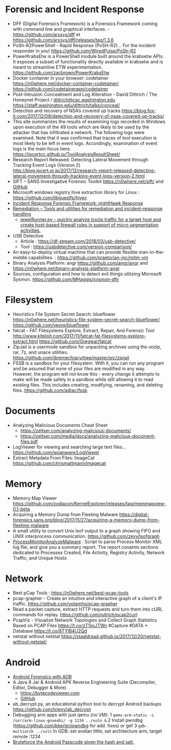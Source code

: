 Forensic and Incident Response
======

* DFF (Digital Forensics Framework) is a Forensics Framework coming with command line and graphical interfaces. - https://github.com/arxsys/dff et https://github.com/arxsys/dff/releases/tag/1.3.6
* PoSh-R2PowerShell - Rapid Response (PoSH-R2)... For the incident responder in you! https://github.com/WiredPulse/PoSh-R2
* PowerKrabsEtw is a PowerShell module built around the krabsetw APIs. It exposes a subset of functionality directly available in krabsetw and is meant to streamline ETW experimentation. https://github.com/zacbrown/PowerKrabsEtw
* Docker container in your browser: codetainer https://n0where.net/docker-container-codetainer/ https://github.com/codetainerapp/codetainer
* Post-Intrusion Concealment and Log Alteration - David Dittrich / The Honeynet Project / dittrich@cac.washington.edu https://staff.washington.edu/dittrich/talks/conceal/
* Detection and recovery of NSA’s covered up tracks https://blog.fox-it.com/2017/12/08/detection-and-recovery-of-nsas-covered-up-tracks/
* This site summarizes the results of examining logs recorded in Windows upon execution of the 49 tools which are likely to be used by the attacker that has infiltrated a network. The following logs were examined. Note that it was confirmed that traces of tool execution is most likely to be left in event logs. Accordingly, examination of event logs is the main focus here. https://jpcertcc.github.io/ToolAnalysisResultSheet/
* Research Report Released: Detecting Lateral Movement through Tracking Event Logs (Version 2) http://blog.jpcert.or.jp/2017/12/research-report-released-detecting-lateral-movement-through-tracking-event-logs-version-2.html
* SIFT – SANS Investigative Forensic Toolkit https://n0where.net/sift/ and [GitHub](https://github.com/sans-dfir/sift-bootstrap)
* Microsoft windows registry hive extraction library for Linux : https://github.com/libguestfs/hivex
* [Incident Response Forensic Framework: nightHawk Response](https://github.com/biggiesmallsAG/nightHawkResponse)
* [Remediation – Tools and utilities for remediation and incident-response handling](https://seclist.us/remediation-tools-and-utilities-for-remediation-and-incident-response-handling.html)
	* [jewelRunner.py - quickly analyze tcp/ip traffic for a target host and create host-based firewall rules in support of micro segmentation activities.](https://github.com/pjhartlieb/remediation)
* USB Detective
	* Article : https://df-stream.com/2018/03/usb-detective/
	* Tool : https://usbdetective.com/version-comparison/
* An easy-to-deploy virtual machine that can provide flexible man-in-the-middle capabilities. : https://github.com/praetorian-inc/mitm-vm
* Binary Analysis Platform: angr https://github.com/angr/angr and https://n0where.net/binary-analysis-platform-angr
* Sources, configuration and how to detect evil things utilizing Microsoft Sysmon. https://github.com/MHaggis/sysmon-dfir


# Filesystem
* Heuristics File System Secret Search: blueflower https://n0where.net/heuristics-file-system-secret-search-blueflower/ https://github.com/veorq/blueflower
* fatcat - FAT Filesystems Explore, Extract, Repair, And Forensic Tool http://www.kitploit.com/2017/11/fatcat-fat-filesystems-explore-extract.html https://github.com/Gregwar/fatcat
* ZipJail is a usermode sandbox for unpacking archives using the unzip, rar, 7z, and unace utilities.  https://github.com/jbremer/tracy/tree/master/src/zipjail
* FSSB is a sandbox for your filesystem. With it, you can run any program and be assured that none of your files are modified in any way. However, the program will not know this - every change it attempts to make will be made safely in a sandbox while still allowing it to read existing files. This includes creating, modifying, renaming, and deleting files. https://github.com/adtac/fssb

# Documents
* Analyzing Malicious Documents Cheat Sheet 
	* https://zeltser.com/analyzing-malicious-documents/
	* https://zeltser.com/media/docs/analyzing-malicious-document-files.pdf
* LogViewer for viewing and searching large text files... https://github.com/woanware/LogViewer
* Extract Metadata From Files: ImageCat https://github.com/chrismattmann/imagecat

# Memory
* Memory Map Viewer https://github.com/zodiacon/KernelExplorer/releases/tag/memmapview-0.1-beta
* Acquiring a Memory Dump from Fleeting Malware https://digital-forensics.sans.org/blog/2017/11/27/acquiring-a-memory-dump-from-fleeting-malware
* A small utility to convert Unix lsof output to a graph showing FIFO and UNIX interprocess communication. https://github.com/zevv/lsofgraph
* [ProcessMonitorAnalyzeMalware](https://github.com/MotiBa/ProcessMonitorAnalyzeMalware) : Script to parse Process Monitor XML log file, and give you a summary report. The report conaints sections dedicated to Processes Created, File Activity, Registry Activity, Network Traffic, and Unique Hosts

# Network
* Best pCap Tools : https://n0where.net/best-pcap-tools
* pcap-grapher - Create an intuitive and interactive graph of a client's IP traffic. https://github.com/yotamho/pcap-grapher
* Read a packet capture, extract HTTP requests and turn them into cURL commands for replay. https://github.com/jullrich/pcap2curl
* PcapViz - Visualize Network Topologies and Collect Graph Statistics Based on PCAP Files https://t.co/zT1jjoJTWn #Capture #DATA * Database https://t.co/8TYIB4U2Qd
* netstat without netstat https://staaldraad.github.io/2017/12/20/netstat-without-netstat/

# Android
* [Android Forensics with ADB](https://blog.nviso.be/2017/12/22/intercepting-https-traffic-from-apps-on-android-7-using-magisk-burp/)
* A Java 8 Jar & Android APK Reverse Engineering Suite (Decompiler, Editor, Debugger & More) 
	* https://bytecodeviewer.com
	* [GitHub](https://github.com/Konloch/bytecode-viewer)
* ab_decrypt.py, an educational python tool to decrypt Android backups https://github.com/lclevy/ab_decrypt
* Debugging arm apps with just qemu (no VM): 
	1 `qemu-arm-static -L /usr/arm-linux-gnueabi/ -g 1234 ../vuln &`
	2 Install pwndbg (https://github.com/bkerler/pwndbg  for add. fixes) or gef 
	3 `gdb-multiarch ../vuln` In GDB: set endian little, set architecture arm, target remote :1234
* [Bruteforce the Android Passcode given the hash and salt.](https://github.com/pentesteres/androidpincrack)

